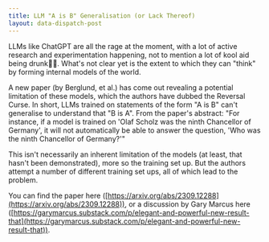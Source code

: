 ```yaml
---
title: LLM "A is B" Generalisation (or Lack Thereof)
layout: data-dispatch-post
---
```


LLMs like ChatGPT are all the rage at the moment, with a lot of active research and experimentation happening, not to
mention a lot of kool aid being drunk🥤😂. What's not clear yet is the extent to which they can "think" by forming
internal models of the world.

A new paper (by Berglund, et al.) has come out revealing a potential limitation of these models, which the authors have
dubbed the Reversal Curse. In short, LLMs trained on statements of the form "A is B" can't generalise to understand
that "B is A". From the paper's abstract: "For instance, if a model is trained on 'Olaf Scholz was the ninth Chancellor
of Germany', it will not automatically be able to answer the question, 'Who was the ninth Chancellor of Germany?'"

This isn't necessarily an inherent limitation of the models (at least, that hasn't been demonstrated), more so the
training set up. But the authors attempt a number of different training set ups, all of which lead to the problem.

You can find the paper here ([https://arxiv.org/abs/2309.12288](https://arxiv.org/abs/2309.12288)), or a discussion by
Gary Marcus here ([https://garymarcus.substack.com/p/elegant-and-powerful-new-result-that](https://garymarcus.substack.com/p/elegant-and-powerful-new-result-that)).
